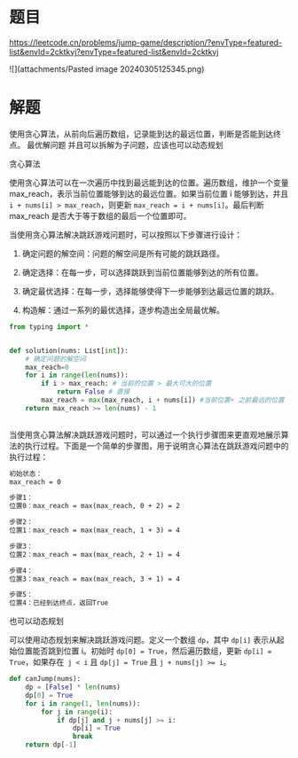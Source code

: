 # 题目

https://leetcode.cn/problems/jump-game/description/?envType=featured-list&envId=2cktkvj?envType=featured-list&envId=2cktkvj

![](attachments/Pasted image 20240305125345.png)

# 解题

使用贪心算法，从前向后遍历数组，记录能到达的最远位置，判断是否能到达终点。
最优解问题 并且可以拆解为子问题，应该也可以动态规划 

贪心算法

使用贪心算法可以在一次遍历中找到最远能到达的位置。遍历数组，维护一个变量 max_reach，表示当前位置能够到达的最远位置。如果当前位置 i 能够到达，并且 `i + nums[i] > max_reach`，则更新 `max_reach = i + nums[i]`。最后判断 max_reach 是否大于等于数组的最后一个位置即可。

当使用贪心算法解决跳跃游戏问题时，可以按照以下步骤进行设计：

1. 确定问题的解空间：问题的解空间是所有可能的跳跃路径。
    
2. 确定选择：在每一步，可以选择跳跃到当前位置能够到达的所有位置。
    
3. 确定最优选择：在每一步，选择能够使得下一步能够到达最远位置的跳跃。
    
4. 构造解：通过一系列的最优选择，逐步构造出全局最优解。

```python
from typing import *


def solution(nums: List[int]):
    # 确定问题的解空间
    max_reach=0
    for i in range(len(nums)):
        if i > max_reach: # 当前的位置 > 最大可大的位置
            return False # 直接
        max_reach = max(max_reach, i + nums[i]) #当前位置+ 之前最远的位置 
    return max_reach >= len(nums) - 1
        
```


当使用贪心算法解决跳跃游戏问题时，可以通过一个执行步骤图来更直观地展示算法的执行过程。下面是一个简单的步骤图，用于说明贪心算法在跳跃游戏问题中的执行过程：

```txt
初始状态：
max_reach = 0

步骤1：
位置0：max_reach = max(max_reach, 0 + 2) = 2

步骤2：
位置1：max_reach = max(max_reach, 1 + 3) = 4

步骤3：
位置2：max_reach = max(max_reach, 2 + 1) = 4

步骤4：
位置3：max_reach = max(max_reach, 3 + 1) = 4

步骤5：
位置4：已经到达终点，返回True

```


也可以动态规划

可以使用动态规划来解决跳跃游戏问题。定义一个数组 `dp`，其中 `dp[i]` 表示从起始位置能否跳到位置 i。初始时 `dp[0] = True`，然后遍历数组，更新 `dp[i] = True`，如果存在` j < i` 且 `dp[j] = True` 且 `j + nums[j] >= i`。



```python
def canJump(nums):
    dp = [False] * len(nums)
    dp[0] = True
    for i in range(1, len(nums)):
        for j in range(i):
            if dp[j] and j + nums[j] >= i:
                dp[i] = True
                break
    return dp[-1]

```
